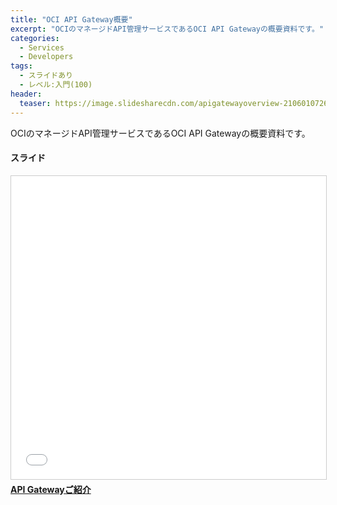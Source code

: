 ```yaml
---
title: "OCI API Gateway概要"
excerpt: "OCIのマネージドAPI管理サービスであるOCI API Gatewayの概要資料です。"
categories:
  - Services
  - Developers
tags:
  - スライドあり
  - レベル:入門(100)
header:
  teaser: https://image.slidesharecdn.com/apigatewayoverview-210601072619/95/api-gateway-1-1024.jpg?cb=1622532807
---
```


OCIのマネージドAPI管理サービスであるOCI API Gatewayの概要資料です。

#### スライド

<div style="max-width:768px">

<!-- Speakerdeckから Embeded リンクを取得して貼り付け (ここから) -->
<iframe src="//www.slideshare.net/slideshow/embed_code/key/BrMPxyLL9f3Cak" width="595" height="485" frameborder="0" marginwidth="0" marginheight="0" scrolling="no" style="border:1px solid #CCC; border-width:1px; margin-bottom:5px; max-width: 100%;" allowfullscreen> </iframe> <div style="margin-bottom:5px"> <strong> <a href="//www.slideshare.net/oracle4engineer/api-gateway-248818040" title="API Gatewayご紹介" target="_blank">API Gatewayご紹介</a> </strong></div>
<!-- Speakerdeckから Embeded リンクを取得して貼り付け (ここまで) -->

</div>